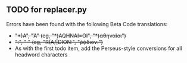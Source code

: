 TODO for replacer.py
--------------------

Errors have been found with the following Beta Code translations:

  - ~~"\*)A", "Ἀ"  (eg, "\*)AQHNAI=OI", "*)αθηναῖοι")~~
  - ~~":", "·" (eg, "R(A/|DION:", "ῥᾴδιον:")~~
  - As with the first todo item, add the Perseus-style conversions for all headword characters
